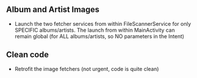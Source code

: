 Album and Artist Images
--
* Launch the two fetcher services from within FileScannerService for
  only SPECIFIC albums/artists. The launch from within MainActivity can
  remain global (for ALL albums/artists, so NO parameters in the Intent)

Clean code
--
* Retrofit the image fetchers (not urgent, code is quite clean)
